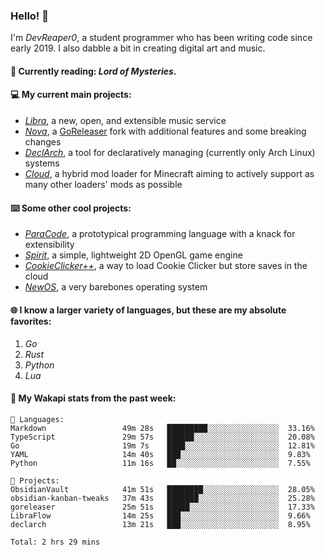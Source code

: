 ### Hello! 👋

I'm _DevReaper0_, a student programmer who has been writing code since early 2019. I also dabble a bit in creating digital art and music.

#### 📖 Currently reading: *Lord of Mysteries*.

#### 💻 My current main projects:

-   _[Libra](https://github.com/LibraMusic)_, a new, open, and extensible music service
-   _[Nova](https://github.com/LibraMusic/Nova)_, a [GoReleaser](https://github.com/goreleaser/goreleaser) fork with additional features and some breaking changes
-   _[DeclArch](https://github.com/DevReaper0/declarch)_, a tool for declaratively managing (currently only Arch Linux) systems
-   _[Cloud](https://github.com/CloudLoaderMC/CloudLoader)_, a hybrid mod loader for Minecraft aiming to actively support as many other loaders' mods as possible

#### ⌨️ Some other cool projects:

-   _[ParaCode](https://github.com/ParaCodeLang/ParaCode)_, a prototypical programming language with a knack for extensibility
-   _[Spirit](https://gitlab.com/DevReaper0/SpiritEngine)_, a simple, lightweight 2D OpenGL game engine
-   _[CookieClicker++](https://github.com/DevReaper0/CookieClickerPlusPlus)_, a way to load Cookie Clicker but store saves in the cloud
-   _[NewOS](https://github.com/DevReaper0/NewOS)_, a very barebones operating system

#### 🌐 I know a larger variety of languages, but these are my absolute favorites:

1. _Go_
2. _Rust_
3. _Python_
4. _Lua_

#### 📡 My Wakapi stats from the past week:

```text
💾 Languages:
Markdown                 49m 28s   █████████░░░░░░░░░░░░░░░░  33.16%
TypeScript               29m 57s   ██████░░░░░░░░░░░░░░░░░░░  20.08%
Go                       19m 7s    ████░░░░░░░░░░░░░░░░░░░░░  12.81%
YAML                     14m 40s   ███░░░░░░░░░░░░░░░░░░░░░░  9.83%
Python                   11m 16s   ██░░░░░░░░░░░░░░░░░░░░░░░  7.55%

💼 Projects:
ObsidianVault            41m 51s   ████████░░░░░░░░░░░░░░░░░  28.05%
obsidian-kanban-tweaks   37m 43s   ███████░░░░░░░░░░░░░░░░░░  25.28%
goreleaser               25m 51s   █████░░░░░░░░░░░░░░░░░░░░  17.33%
LibraFlow                14m 25s   ███░░░░░░░░░░░░░░░░░░░░░░  9.66%
declarch                 13m 21s   ███░░░░░░░░░░░░░░░░░░░░░░  8.95%

Total: 2 hrs 29 mins
```
